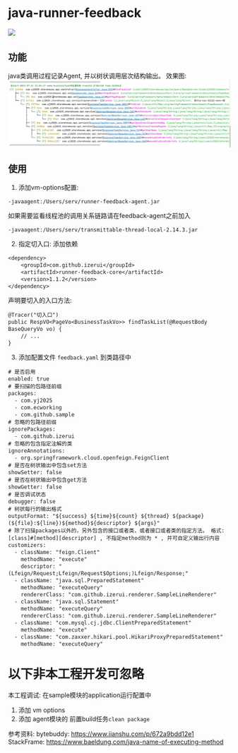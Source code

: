 # java-runner-feedback

[![](https://jitpack.io/v/izerui/java-runner-feedback.svg)](https://jitpack.io/#izerui/java-runner-feedback)

## 功能
java类调用过程记录Agent, 并以树状调用层次结构输出。
效果图:
<img src="https://github.com/izerui/java-runner-feedback/blob/main/demo.jpg?raw=true">

## 使用
1. 添加vm-options配置:
```
-javaagent:/Users/serv/runner-feedback-agent.jar
```

如果需要监看线程池的调用关系链路请在feedback-agent之前加入
```
-javaagent:/Users/serv/transmittable-thread-local-2.14.3.jar
```

2. 指定切入口:
添加依赖
```
<dependency>
    <groupId>com.github.izerui</groupId>
    <artifactId>runner-feedback-core</artifactId>
    <version>1.1.2</version>
</dependency>
```
声明要切入的入口方法:
```
@Tracer("切入口")
public RespVO<PageVo<BusinessTaskVo>> findTaskList(@RequestBody BaseQueryVo vo) {
    // ...
}
```

3. 添加配置文件 `feedback.yaml` 到类路径中
```
# 是否启用
enabled: true
# 要扫描的包路径前缀
packages:
  - com.yj2025
  - com.ecworking
  - com.github.sample
# 忽略的包路径前缀
ignorePackages:
  - com.github.izerui
# 忽略的包含指定注解的类
ignoreAnnotations:
  - org.springframework.cloud.openfeign.FeignClient
# 是否在树状输出中包含set方法
showSetter: false
# 是否在树状输出中包含get方法
showGetter: false
# 是否调试状态
debugger: false
# 树状每行的输出格式
outputFormat: "${success} ${time}${count} ${thread} ${package}(${file}:${line})${method}${descriptor} ${args}"
# 除了扫描packages以外的，另外包含的接口或者类，或者接口或者类的指定方法。 格式: [class]#[method][descriptor] , 不指定method则为 * , 并可自定义输出行内容
customizers:
  - className: "feign.Client"
    methodName: "execute"
    descriptor: "(Lfeign/Request;Lfeign/Request$Options;)Lfeign/Response;"
  - className: "java.sql.PreparedStatement"
    methodName: "executeQuery"
    rendererClass: "com.github.izerui.renderer.SampleLineRenderer"
  - className: "java.sql.Statement"
    methodName: "executeQuery"
    rendererClass: "com.github.izerui.renderer.SampleLineRenderer"
  - className: "com.mysql.cj.jdbc.ClientPreparedStatement"
    methodName: "execute"
  - className: "com.zaxxer.hikari.pool.HikariProxyPreparedStatement"
    methodName: "executeQuery"
```

以下非本工程开发可忽略
====================
本工程调试:
在sample模块的application运行配置中
1. 添加 vm options
2. 添加 agent模块的 前置build任务`clean package`

参考资料:
bytebuddy:
    https://www.jianshu.com/p/672a9bdd12e1
StackFrame:
    https://www.baeldung.com/java-name-of-executing-method
